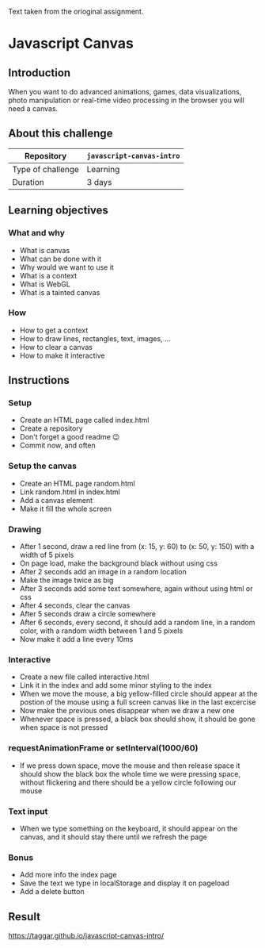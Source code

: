 Text taken from the orioginal assignment.

Javascript Canvas
=================

## Introduction

When you want to do advanced animations, games, data visualizations, photo manipulation or real-time video processing in the browser you will need a canvas.

## About this challenge

| Repository        | `javascript-canvas-intro`  |
|-------------------|----------------------------|
| Type of challenge | Learning                   |
| Duration          | 3 days                     |


## Learning objectives

### What and why
* What is canvas
* What can be done with it
* Why would we want to use it
* What is a context
* What is WebGL
* What is a tainted canvas

### How

* How to get a context
* How to draw lines, rectangles, text, images, ...
* How to clear a canvas
* How to make it interactive

## Instructions

### Setup

* Create an HTML page called index.html
* Create a repository
* Don't forget a good readme 😉
* Commit now, and often

### Setup the canvas

* Create an HTML page random.html
* Link random.html in index.html
* Add a canvas element
* Make it fill the whole screen

### Drawing
* After 1 second, draw a red line from (x: 15, y: 60) to (x: 50, y: 150) with a width of 5 pixels
* On page load, make the background black without using css
* After 2 seconds add an image in a random location
* Make the image twice as big
* After 3 seconds add some text somewhere, again without using html or css
* After 4 seconds, clear the canvas
* After 5 seconds draw a circle somewhere
* After 6 seconds, every second, it should add a random line, in a random color, with a random width between 1 and 5 pixels
* Now make it add a line every 10ms

### Interactive
* Create a new file called interactive.html
* Link it in the index and add some minor styling to the index
* When we move the mouse, a big yellow-filled circle should appear at the postion of the mouse using a full screen canvas like in the last excercise
* Now make the previous ones disappear when we draw a new one
* Whenever space is pressed, a black box should show, it should be gone when space is not pressed

### requestAnimationFrame or setInterval(1000/60)
* If we press down space, move the mouse and then release space it should show the black box the whole time we were pressing space, without flickering and there should be a yellow circle following our mouse

### Text input

* When we type something on the keyboard, it should appear on the canvas, and it should stay there until we refresh the page


### Bonus
* Add more info the index page
* Save the text we type in localStorage and display it on pageload
* Add a delete button

## Result

https://taggar.github.io/javascript-canvas-intro/
